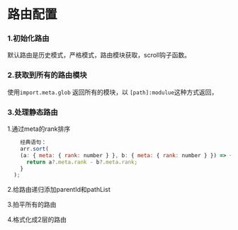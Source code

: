 # 路由配置

### 1.初始化路由

默认路由是历史模式，严格模式，路由模块获取，scroll钩子函数。

### 2.获取到所有的路由模块

使用```import.meta.glob``` 返回所有的模块，以 ```[path]:modulue```这种方式返回，

### 3.处理静态路由

1.通过meta的rank排序

```javascript
	经典语句：
	arr.sort(
    (a: { meta: { rank: number } }, b: { meta: { rank: number } }) => {
      return a?.meta.rank - b?.meta.rank;
    }
  );
```

2.给路由递归添加parentId和pathList

3.拍平所有的路由

4.格式化成2层的路由


